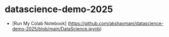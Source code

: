 # datascience-demo-2025

* [Run My Colab Notebook] (https://github.com/akshaymani/datascience-demo-2025/blob/main/DataScience.ipynb)
